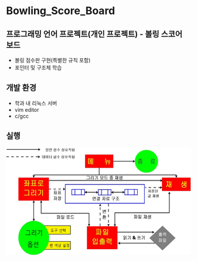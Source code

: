 # Bowling_Score_Board

## 프로그래밍 언어 프로젝트(개인 프로젝트) - 볼링 스코어 보드
- 볼링 점수판 구현(특별한 규칙 포함)
- 포인터 및 구조체 학습

## 개발 환경
- 학과 내 리눅스 서버
- vim editor
- c/gcc

## 실행

<img src="https://github.com/cherrytomato1/image_Drawer/blob/master/readme/0_draw_diagram.png" />
